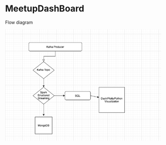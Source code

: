 # MeetupDashBoard

Flow diagram 


![Image of Flowdiagram](https://github.com/MLSaj/MeetupDashBoard/blob/master/FlowDiagram.png)

